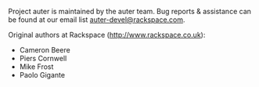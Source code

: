 Project auter is maintained by the auter team.  Bug reports & assistance can be
found at our email list [auter-devel@rackspace.com](mailto://auter-devel@rackspace.com).

Original authors at Rackspace (http://www.rackspace.co.uk):
- Cameron Beere
- Piers Cornwell
- Mike Frost
- Paolo Gigante
